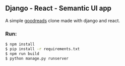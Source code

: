 ## Django - React - Semantic UI app
A simple [goodreads](https://www.goodreads.com/) clone made with django and react.

### Run:
```bash
$ npm install
$ pip install -r requirements.txt
$ npm run build
$ python manage.py runserver
```